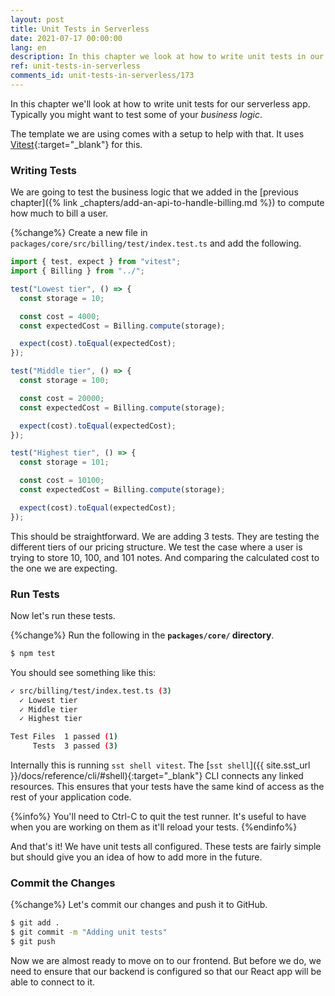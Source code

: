 ```yaml
---
layout: post
title: Unit Tests in Serverless
date: 2021-07-17 00:00:00
lang: en
description: In this chapter we look at how to write unit tests in our serverless apps using SST's CLI.
ref: unit-tests-in-serverless
comments_id: unit-tests-in-serverless/173
---
```


In this chapter we'll look at how to write unit tests for our serverless app. Typically you might want to test some of your _business logic_.

The template we are using comes with a setup to help with that. It uses [Vitest](https://vitest.dev){:target="_blank"} for this.

### Writing Tests

We are going to test the business logic that we added in the [previous chapter]({% link _chapters/add-an-api-to-handle-billing.md %}) to compute how much to bill a user.

{%change%} Create a new file in `packages/core/src/billing/test/index.test.ts` and add the following.

```ts
import { test, expect } from "vitest";
import { Billing } from "../";

test("Lowest tier", () => {
  const storage = 10;

  const cost = 4000;
  const expectedCost = Billing.compute(storage);

  expect(cost).toEqual(expectedCost);
});

test("Middle tier", () => {
  const storage = 100;

  const cost = 20000;
  const expectedCost = Billing.compute(storage);

  expect(cost).toEqual(expectedCost);
});

test("Highest tier", () => {
  const storage = 101;

  const cost = 10100;
  const expectedCost = Billing.compute(storage);

  expect(cost).toEqual(expectedCost);
});
```

This should be straightforward. We are adding 3 tests. They are testing the different tiers of our pricing structure. We test the case where a user is trying to store 10, 100, and 101 notes. And comparing the calculated cost to the one we are expecting.

### Run Tests

Now let's run these tests.

{%change%} Run the following in the **`packages/core/` directory**.

```bash
$ npm test
```

You should see something like this:

```bash
✓ src/billing/test/index.test.ts (3)
  ✓ Lowest tier
  ✓ Middle tier
  ✓ Highest tier

Test Files  1 passed (1)
     Tests  3 passed (3)
```

Internally this is running `sst shell vitest`. The [`sst shell`]({{ site.sst_url }}/docs/reference/cli/#shell){:target="_blank"} CLI connects any linked resources. This ensures that your tests have the same kind of access as the rest of your application code.

{%info%}
You'll need to Ctrl-C to quit the test runner. It's useful to have when you are working on them as it'll reload your tests. 
{%endinfo%}

And that's it! We have unit tests all configured. These tests are fairly simple but should give you an idea of how to add more in the future.

### Commit the Changes

{%change%} Let's commit our changes and push it to GitHub.

```bash
$ git add .
$ git commit -m "Adding unit tests"
$ git push
```

Now we are almost ready to move on to our frontend. But before we do, we need to ensure that our backend is configured so that our React app will be able to connect to it.

